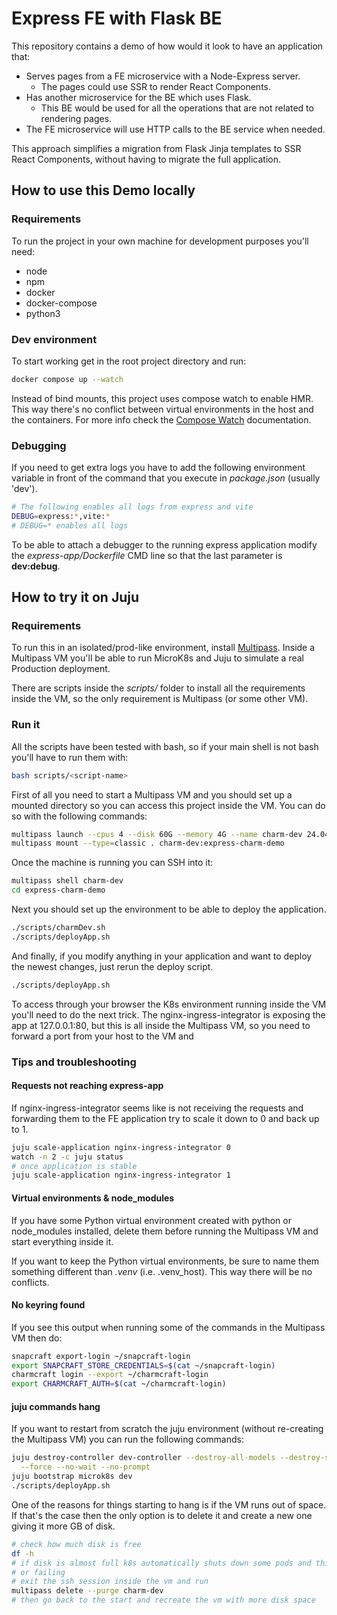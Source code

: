 # Express FE with Flask BE

This repository contains a demo of how would it look to have an application that:

- Serves pages from a FE microservice with a Node-Express server.
  - The pages could use SSR to render React Components.
- Has another microservice for the BE which uses Flask.
  - This BE would be used for all the operations that are not related to rendering pages.
- The FE microservice will use HTTP calls to the BE service when needed.

This approach simplifies a migration from Flask Jinja templates to SSR React Components,
without having to migrate the full application.

## How to use this Demo locally

### Requirements

To run the project in your own machine for development purposes you'll need:

- node
- npm
- docker
- docker-compose
- python3

### Dev environment

To start working get in the root project directory and run:

```bash
docker compose up --watch
```

Instead of bind mounts, this project uses compose watch to enable HMR.
This way there's no conflict between virtual environments in the host and the containers.
For more info check the [Compose Watch](https://docs.docker.com/compose/how-tos/file-watch/)
documentation.

### Debugging

If you need to get extra logs you have to add the following environment variable in front of
the command that you execute in _package.json_ (usually 'dev').

```bash
# The following enables all logs from express and vite
DEBUG=express:*,vite:*
# DEBUG=* enables all logs
```

To be able to attach a debugger to the running express application modify the _express-app/Dockerfile_
CMD line so that the last parameter is **dev:debug**.

## How to try it on Juju

### Requirements

To run this in an isolated/prod-like environment, install [Multipass](https://canonical.com/multipass).
Inside a Multipass VM you'll be able to run MicroK8s and Juju to simulate a real Production deployment.

There are scripts inside the _scripts/_ folder to install all the requirements inside the VM, so the
only requirement is Multipass (or some other VM).

### Run it

All the scripts have been tested with bash, so if your main shell is not bash you'll
have to run them with:

```sh
bash scripts/<script-name>
```

First of all you need to start a Multipass VM and you should set up a mounted directory so you can
access this project inside the VM. You can do so with the following commands:

```sh
multipass launch --cpus 4 --disk 60G --memory 4G --name charm-dev 24.04
multipass mount --type=classic . charm-dev:express-charm-demo
```

Once the machine is running you can SSH into it:

```sh
multipass shell charm-dev
cd express-charm-demo
```

Next you should set up the environment to be able to deploy the application.

```sh
./scripts/charmDev.sh
./scripts/deployApp.sh
```

And finally, if you modify anything in your application and want to deploy the
newest changes, just rerun the deploy script.

```sh
./scripts/deployApp.sh
```

To access through your browser the K8s environment running inside the VM you'll
need to do the next trick. The nginx-ingress-integrator is exposing the app at
127.0.0.1:80, but this is all inside the Multipass VM, so you need to forward a
port from your host to the VM and

### Tips and troubleshooting

#### Requests not reaching express-app

If nginx-ingress-integrator seems like is not receiving the requests and forwarding them to the
FE application try to scale it down to 0 and back up to 1.

```sh
juju scale-application nginx-ingress-integrator 0
watch -n 2 -c juju status
# once application is stable
juju scale-application nginx-ingress-integrator 1
```

#### Virtual environments & node_modules

If you have some Python virtual environment created with python or node_modules installed,
delete them before running the Multipass VM and start everything inside it.

If you want to keep the Python virtual environments, be sure to name them something different
than _.venv_ (i.e. .venv_host). This way there will be no conflicts.

#### No keyring found

If you see this output when running some of the commands in the Multipass VM then do:

```sh
snapcraft export-login ~/snapcraft-login
export SNAPCRAFT_STORE_CREDENTIALS=$(cat ~/snapcraft-login)
charmcraft login --export ~/charmcraft-login
export CHARMCRAFT_AUTH=$(cat ~/charmcraft-login)
```

#### juju commands hang

If you want to restart from scratch the juju environment (without re-creating the Multipass VM)
you can run the following commands:

```sh
juju destroy-controller dev-controller --destroy-all-models --destroy-storage \
  --force --no-wait --no-prompt
juju bootstrap microk8s dev
./scripts/deployApp.sh
```

One of the reasons for things starting to hang is if the VM runs out of space. If that's the
case then the only option is to delete it and create a new one giving it more GB of disk.

```sh
# check how much disk is free
df -h
# if disk is almost full k8s automatically shuts down some pods and things start hanging
# or failing
# exit the ssh session inside the vm and run
multipass delete --purge charm-dev
# then go back to the start and recreate the vm with more disk space
```
